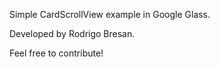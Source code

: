Simple CardScrollView example in Google Glass.

Developed by Rodrigo Bresan.

Feel free to contribute!